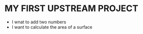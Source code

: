 # MY FIRST UPSTREAM PROJECT
- I wnat to add two numbers
- I want to calculate the area of a surface
